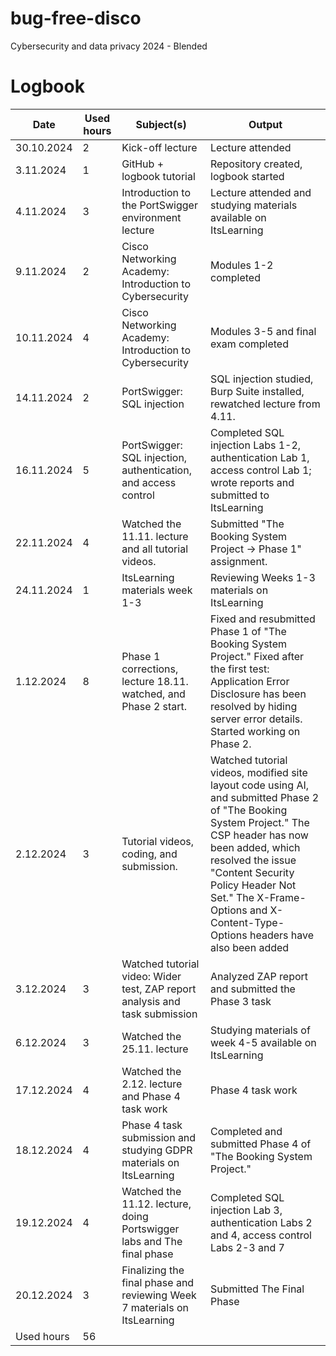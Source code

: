 # bug-free-disco
Cybersecurity and data privacy 2024 - Blended

# Logbook
| Date  | Used hours | Subject(s) | Output |
| ------------- | ------------- | ------------- | ------------- |
| 30.10.2024  | 2 | Kick-off lecture | Lecture attended |
| 3.11.2024  | 1 | GitHub + logbook tutorial  | Repository created, logbook started  |
| 4.11.2024  | 3 | Introduction to the PortSwigger environment lecture | Lecture attended and studying materials available on ItsLearning |
| 9.11.2024  | 2 | Cisco Networking Academy: Introduction to Cybersecurity  | Modules 1-2 completed |
| 10.11.2024  | 4 | Cisco Networking Academy: Introduction to Cybersecurity | Modules 3-5 and final exam completed |
| 14.11.2024  | 2 | PortSwigger: SQL injection | SQL injection studied, Burp Suite installed, rewatched lecture from 4.11. |
| 16.11.2024  | 5 | PortSwigger: SQL injection, authentication, and access control | Completed SQL injection Labs 1-2, authentication Lab 1, access control Lab 1; wrote reports and submitted to ItsLearning |
| 22.11.2024  | 4 | Watched the 11.11. lecture and all tutorial videos. | Submitted "The Booking System Project → Phase 1" assignment. |
| 24.11.2024 | 1 | ItsLearning materials week 1-3 | Reviewing Weeks 1-3 materials on ItsLearning |
| 1.12.2024  | 8 | Phase 1 corrections, lecture 18.11. watched, and Phase 2 start. | Fixed and resubmitted Phase 1 of "The Booking System Project." Fixed after the first test: Application Error Disclosure has been resolved by hiding server error details. Started working on Phase 2. |
| 2.12.2024  | 3 | Tutorial videos, coding, and submission. | Watched tutorial videos, modified site layout code using AI, and submitted Phase 2 of "The Booking System Project." The CSP header has now been added, which resolved the issue "Content Security Policy Header Not Set." The X-Frame-Options and X-Content-Type-Options headers have also been added |
| 3.12.2024 | 3 | Watched tutorial video: Wider test, ZAP report analysis and task submission | Analyzed ZAP report and submitted the Phase 3 task |
| 6.12.2024 | 3 | Watched the 25.11. lecture | Studying materials of week 4-5 available on ItsLearning |
| 17.12.2024 | 4 | Watched the 2.12. lecture and Phase 4 task work | Phase 4 task work | 
| 18.12.2024 | 4 | Phase 4 task submission and studying GDPR materials on ItsLearning | Completed and submitted Phase 4 of "The Booking System Project." |
|19.12.2024 | 4 | Watched the 11.12. lecture, doing Portswigger labs and The final phase | Completed SQL injection Lab 3, authentication Labs 2 and 4, access control Labs 2-3 and 7 |
|20.12.2024 | 3 | Finalizing the final phase and reviewing Week 7 materials on ItsLearning | Submitted The Final Phase |
| Used hours | 56 | 
